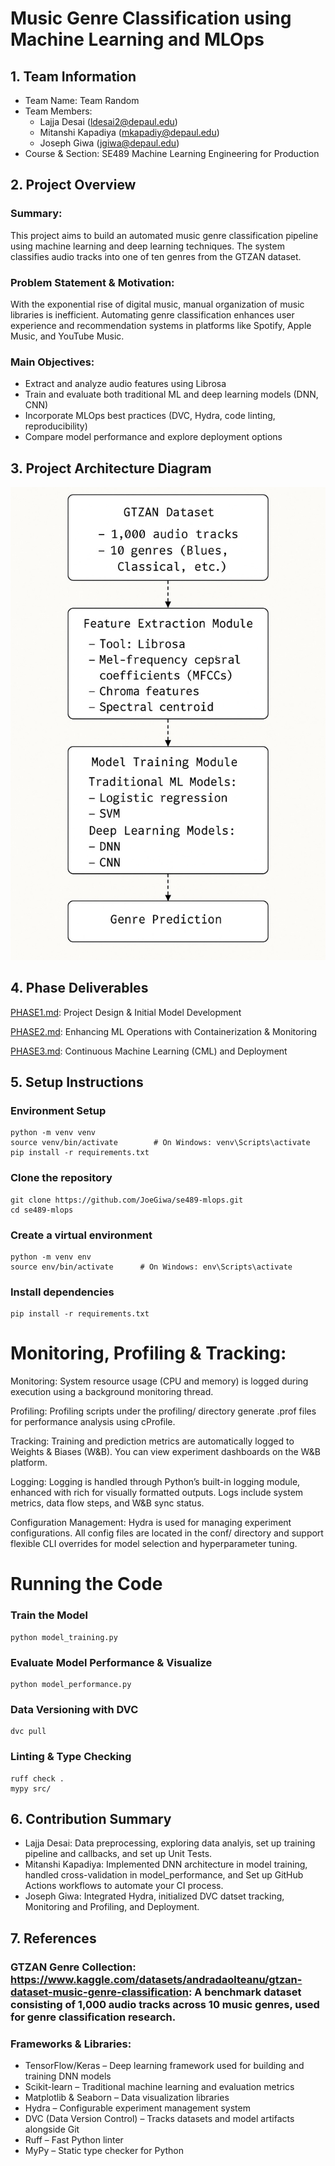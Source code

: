 # Music Genre Classification using Machine Learning and MLOps
## 1. Team Information
- Team Name: Team Random
- Team Members: 
  - Lajja Desai (ldesai2@depaul.edu)
  - Mitanshi Kapadiya (mkapadiy@depaul.edu)
  - Joseph Giwa (jgiwa@depaul.edu)
- Course & Section: SE489 Machine Learning Engineering for Production              

## 2. Project Overview
### Summary:  
  This project aims to build an automated music genre classification pipeline using machine learning and deep learning techniques. The system classifies audio tracks into one of ten genres from the GTZAN dataset.

### Problem Statement & Motivation:  
  With the exponential rise of digital music, manual organization of music libraries is inefficient. Automating genre classification enhances user experience and recommendation systems in platforms like Spotify, Apple Music, and YouTube Music.

### Main Objectives:  
  - Extract and analyze audio features using Librosa  
  - Train and evaluate both traditional ML and deep learning models (DNN, CNN)  
  - Incorporate MLOps best practices (DVC, Hydra, code linting, reproducibility)  
  - Compare model performance and explore deployment options

## 3. Project Architecture Diagram

![alt text](https://github.com/JoeGiwa/se489-mlops/blob/main/img_1.jpeg)

## 4. Phase Deliverables

[PHASE1.md](https://github.com/JoeGiwa/se489-mlops/blob/main/PHASE1.md): Project Design & Initial Model Development

[PHASE2.md](https://github.com/JoeGiwa/se489-mlops/blob/main/PHASE2.md): Enhancing ML Operations with Containerization & Monitoring

[PHASE3.md](): Continuous Machine Learning (CML) and Deployment

## 5. Setup Instructions

### Environment Setup
```
python -m venv venv
source venv/bin/activate        # On Windows: venv\Scripts\activate
pip install -r requirements.txt
```

### Clone the repository
```
git clone https://github.com/JoeGiwa/se489-mlops.git
cd se489-mlops
```
### ⁠Create a virtual environment
```
python -m venv env
source env/bin/activate      # On Windows: env\Scripts\activate
```

### Install dependencies
```
pip install -r requirements.txt
```

# Monitoring, Profiling & Tracking:

Monitoring:
System resource usage (CPU and memory) is logged during execution using a background monitoring thread.

Profiling:
Profiling scripts under the profiling/ directory generate .prof files for performance analysis using cProfile.

Tracking:
Training and prediction metrics are automatically logged to Weights & Biases (W&B). You can view experiment dashboards on the W&B platform.

Logging:
Logging is handled through Python’s built-in logging module, enhanced with rich for visually formatted outputs. Logs include system metrics, data flow steps, and W&B sync status.

Configuration Management:
Hydra is used for managing experiment configurations. All config files are located in the conf/ directory and support flexible CLI overrides for model selection and hyperparameter tuning.

# Running the Code
### Train the Model
```
python model_training.py
```
### Evaluate Model Performance & Visualize
```
python model_performance.py
```
### Data Versioning with DVC
```
dvc pull
```
### Linting & Type Checking
```
ruff check .
mypy src/
```

## 6. Contribution Summary
- Lajja Desai: Data preprocessing, exploring data analyis, set up training pipeline and callbacks, and set up Unit Tests.
- Mitanshi Kapadiya: Implemented DNN architecture in model training, handled cross-validation in model_performance, and Set up GitHub Actions workflows to automate your CI process. 
- Joseph Giwa: Integrated Hydra, initialized DVC datset tracking, Monitoring and Profiling, and Deployment.

## 7. References
### ⁠GTZAN Genre Collection: https://www.kaggle.com/datasets/andradaolteanu/gtzan-dataset-music-genre-classification: A benchmark dataset consisting of 1,000 audio tracks across 10 music genres, used for genre classification research.

### ⁠Frameworks & Libraries: 
- TensorFlow/Keras – Deep learning framework used for building and training DNN models
- Scikit-learn – Traditional machine learning and evaluation metrics
- Matplotlib & Seaborn – Data visualization libraries
- Hydra – Configurable experiment management system
- DVC (Data Version Control) – Tracks datasets and model artifacts alongside Git
- Ruff – Fast Python linter
- MyPy – Static type checker for Python
